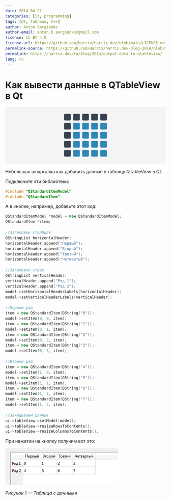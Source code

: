 ```yaml
---
date: 2014-04-22
categories: [it, programming]
tags: [Qt, Таблица, C++]
author: Anton Sergienko
author-email: anton.b.sergienko@gmail.com
license: CC BY 4.0
license-url: https://github.com/Harrix/harrix.dev/blob/main/LICENSE.md
permalink-source: https://github.com/Harrix/harrix.dev-blog-2014/blob/main/output-data-to-qtableview/output-data-to-qtableview.md
permalink: https://harrix.dev/ru/blog/2014/output-data-to-qtableview/
lang: ru
---
```


# Как вывести данные в QTableView в Qt

![Featured image](featured-image.svg)

Небольшая шпаргалка как добавить данные в таблицу QTableView в Qt.

Подключите эти библиотеки:

```cpp
#include "QStandardItemModel"
#include "QStandardItem"
```

А в кнопке, например, добавьте этот код:

```cpp
QStandardItemModel *model = new QStandardItemModel;
QStandardItem *item;

//Заголовки столбцов
QStringList horizontalHeader;
horizontalHeader.append("Первый");
horizontalHeader.append("Второй");
horizontalHeader.append("Третий");
horizontalHeader.append("Четвертый");

//Заголовки строк
QStringList verticalHeader;
verticalHeader.append("Ряд 1");
verticalHeader.append("Ряд 2");
model->setHorizontalHeaderLabels(horizontalHeader);
model->setVerticalHeaderLabels(verticalHeader);

//Первый ряд
item = new QStandardItem(QString("0"));
model->setItem(0, 0, item);
item = new QStandardItem(QString("1"));
model->setItem(0, 1, item);
item = new QStandardItem(QString("2"));
model->setItem(0, 2, item);
item = new QStandardItem(QString("3"));
model->setItem(0, 3, item);

//Второй ряд
item = new QStandardItem(QString("4"));
model->setItem(1, 0, item);
item = new QStandardItem(QString("5"));
model->setItem(1, 1, item);
item = new QStandardItem(QString("6"));
model->setItem(1, 2, item);
item = new QStandardItem(QString("7"));
model->setItem(1, 3, item);

//Закидываем данные
ui->tableView->setModel(model);
ui->tableView->resizeRowsToContents();
ui->tableView->resizeColumnsToContents();
```

При нажатии на кнопку получим вот это:

![Таблица с данными](img/table.png)

_Рисунок 1 — Таблица с данными_
